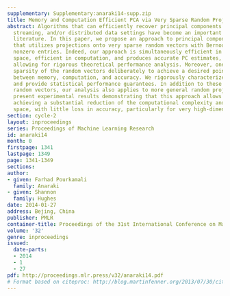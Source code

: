 ```yaml
---
supplementary: Supplementary:anaraki14-supp.zip
title: Memory and Computation Efficient PCA via Very Sparse Random Projections
abstract: Algorithms that can efficiently recover principal components in very high-dimensional,
  streaming, and/or distributed data settings have become an important topic in the
  literature. In this paper, we propose an approach to principal component estimation
  that utilizes projections onto very sparse random vectors with Bernoulli-generated
  nonzero entries. Indeed, our approach is simultaneously efficient in memory/storage
  space, efficient in computation, and produces accurate PC estimates, while also
  allowing for rigorous theoretical performance analysis. Moreover, one can tune the
  sparsity of the random vectors deliberately to achieve a desired point on the tradeoffs
  between memory, computation, and accuracy. We rigorously characterize these tradeoffs
  and provide statistical performance guarantees. In addition to these very sparse
  random vectors, our analysis also applies to more general random projections. We
  present experimental results demonstrating that this approach allows for simultaneously
  achieving a substantial reduction of the computational complexity and memory/storage
  space, with little loss in accuracy, particularly for very high-dimensional data.
section: cycle-2
layout: inproceedings
series: Proceedings of Machine Learning Research
id: anaraki14
month: 0
firstpage: 1341
lastpage: 1349
page: 1341-1349
sections: 
author:
- given: Farhad Pourkamali
  family: Anaraki
- given: Shannon
  family: Hughes
date: 2014-01-27
address: Bejing, China
publisher: PMLR
container-title: Proceedings of the 31st International Conference on Machine Learning
volume: '32'
genre: inproceedings
issued:
  date-parts:
  - 2014
  - 1
  - 27
pdf: http://proceedings.mlr.press/v32/anaraki14.pdf
# Format based on citeproc: http://blog.martinfenner.org/2013/07/30/citeproc-yaml-for-bibliographies/
---
```

